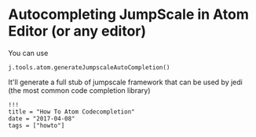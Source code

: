 # Autocompleting JumpScale in Atom Editor (or any editor)

You can use
```
j.tools.atom.generateJumpscaleAutoCompletion()
```
It'll generate a full stub of jumpscale framework that can be used by jedi (the most common code completion library)

```
!!!
title = "How To Atom Codecompletion"
date = "2017-04-08"
tags = ["howto"]
```
